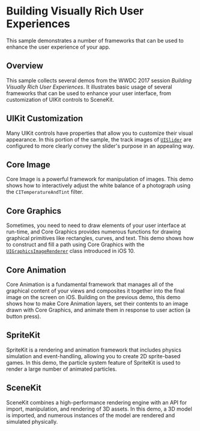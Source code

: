 # Building Visually Rich User Experiences

This sample demonstrates a number of frameworks that can be used to enhance the user experience of your app.

## Overview

This sample collects several demos from the WWDC 2017 session _Building Visually Rich User Experiences_. It illustrates basic usage of several frameworks that can be used to enhance your user interface, from customization of UIKit controls to SceneKit.

## UIKit Customization

Many UIKit controls have properties that allow you to customize their visual appearance. In this portion of the sample, the track images of [`UISlider`](https://developer.apple.com/documentation/uikit/uislider) are configured to more clearly convey the slider's purpose in an appealing way.

## Core Image

Core Image is a powerful framework for manipulation of images. This demo shows how to interactively adjust the white balance of a photograph using the `CITemperatureAndTint` filter.

## Core Graphics

Sometimes, you need to need to draw elements of your user interface at run-time, and Core Graphics provides numerous functions for drawing graphical primitives like rectangles, curves, and text. This demo shows how to construct and fill a path using Core Graphics with the [`UIGraphicsImageRenderer`](https://developer.apple.com/documentation/uikit/uigraphicsimagerenderer) class introduced in iOS 10.

## Core Animation

Core Animation is a fundamental framework that manages all of the graphical content of your views and composites it together into the final image on the screen on iOS. Building on the previous demo, this demo shows how to make Core Animation layers, set their contents to an image drawn with Core Graphics, and animate them in response to user action (a button press).

## SpriteKit

SpriteKit is a rendering and animation framework that includes physics simulation and event-handling, allowing you to create 2D sprite-based games. In this demo, the particle system feature of SpriteKit is used to render a large number of animated particles.

## SceneKit

SceneKit combines a high-performance rendering engine with an API for import, manipulation, and rendering of 3D assets. In this demo, a 3D model is imported, and numerous instances of the model are rendered and simulated physically.
